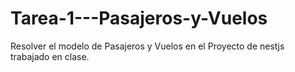 # Tarea-1---Pasajeros-y-Vuelos
Resolver el modelo de Pasajeros y Vuelos en el Proyecto de nestjs trabajado en clase.
